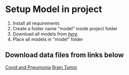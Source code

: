 # Setup Model in project

1. Install all requirements
2. Create a folder name "model" inside project folder
3. Download all models from _[here](https://1drv.ms/u/s!AvwhnJHWc75_sjJdWqEoT3e1uyIb?e=dK6rOB)_
4. Place all models in "model" folder

## Download data files from links below

[Covid and Pneumonia](https://drive.google.com/drive/folders/1hQ5ihPKGIdbe8qNwKIwtmlj1yytZiiNE)
[Brain Tumor](https://github.com/sartajbhuvaji/brain-tumor-classification-dataset)
